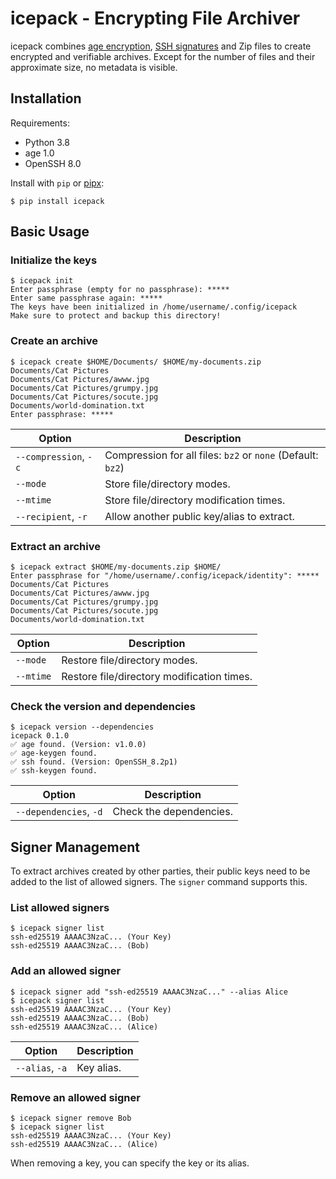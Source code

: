 # icepack - Encrypting File Archiver

icepack combines [age encryption][], [SSH signatures][] and Zip files to create
encrypted and verifiable archives. Except for the number of files and their
approximate size, no metadata is visible.

[age encryption]: https://age-encryption.org/
[ssh signatures]: https://www.agwa.name/blog/post/ssh_signatures

## Installation

Requirements:

- Python 3.8
- age 1.0
- OpenSSH 8.0

Install with `pip` or [pipx][]:

```
$ pip install icepack
```

[pipx]: https://pypa.github.io/pipx/

## Basic Usage

### Initialize the keys

```
$ icepack init
Enter passphrase (empty for no passphrase): *****
Enter same passphrase again: *****
The keys have been initialized in /home/username/.config/icepack
Make sure to protect and backup this directory!
```

### Create an archive

```
$ icepack create $HOME/Documents/ $HOME/my-documents.zip
Documents/Cat Pictures
Documents/Cat Pictures/awww.jpg
Documents/Cat Pictures/grumpy.jpg
Documents/Cat Pictures/socute.jpg
Documents/world-domination.txt
Enter passphrase: *****
```

| Option | Description |
| --- | --- |
| `--compression`, `-c` | Compression for all files: `bz2` or `none` (Default: `bz2`) |
| `--mode` | Store file/directory modes. |
| `--mtime` | Store file/directory modification times. |
| `--recipient`, `-r` | Allow another public key/alias to extract. |

### Extract an archive

```
$ icepack extract $HOME/my-documents.zip $HOME/
Enter passphrase for "/home/username/.config/icepack/identity": *****
Documents/Cat Pictures
Documents/Cat Pictures/awww.jpg
Documents/Cat Pictures/grumpy.jpg
Documents/Cat Pictures/socute.jpg
Documents/world-domination.txt
```

| Option | Description |
| --- | --- |
| `--mode` | Restore file/directory modes. |
| `--mtime` | Restore file/directory modification times. |

### Check the version and dependencies

```
$ icepack version --dependencies
icepack 0.1.0
✅ age found. (Version: v1.0.0)
✅ age-keygen found.
✅ ssh found. (Version: OpenSSH_8.2p1)
✅ ssh-keygen found.
```

| Option | Description |
| --- | --- |
| `--dependencies`, `-d` | Check the dependencies. |

## Signer Management

To extract archives created by other parties, their public keys need to be
added to the list of allowed signers. The `signer` command supports this.

### List allowed signers

```
$ icepack signer list
ssh-ed25519 AAAAC3NzaC... (Your Key)
ssh-ed25519 AAAAC3NzaC... (Bob)
```

### Add an allowed signer

```
$ icepack signer add "ssh-ed25519 AAAAC3NzaC..." --alias Alice
$ icepack signer list
ssh-ed25519 AAAAC3NzaC... (Your Key)
ssh-ed25519 AAAAC3NzaC... (Bob)
ssh-ed25519 AAAAC3NzaC... (Alice)
```

| Option | Description |
| --- | --- |
| `--alias`, `-a` | Key alias. |

### Remove an allowed signer

```
$ icepack signer remove Bob
$ icepack signer list
ssh-ed25519 AAAAC3NzaC... (Your Key)
ssh-ed25519 AAAAC3NzaC... (Alice)
```

When removing a key, you can specify the key or its alias.
